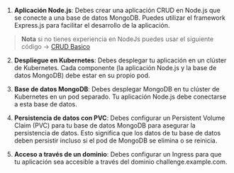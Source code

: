 1. **Aplicación Node.js**: Debes crear una aplicación CRUD en Node.js que se conecte a una base de datos MongoDB. Puedes utilizar el framework Express.js para facilitar el desarrollo de la aplicación.

> **Nota** si no tienes experiencia en NodeJs puedes usar el siguiente código -> [CRUD Basico](../Challenge/)

2. **Despliegue en Kubernetes**: Debes desplegar tu aplicación en un clúster de Kubernetes. Cada componente (la aplicación Node.js y la base de datos MongoDB) debe estar en su propio pod.

3. **Base de datos MongoDB**: Debes desplegar MongoDB en tu clúster de Kubernetes en un pod separado. Tu aplicación Node.js debe conectarse a esta base de datos.

4. **Persistencia de datos con PVC**: Debes configurar un Persistent Volume Claim (PVC) para tu base de datos MongoDB para asegurar la persistencia de datos. Esto significa que los datos de tu base de datos deben persistir incluso si el pod de MongoDB se elimina o se reinicia.

5. **Acceso a través de un dominio**: Debes configurar un Ingress para que tu aplicación sea accesible a través del dominio challenge.example.com.

